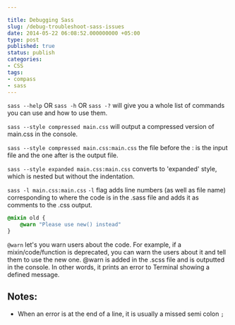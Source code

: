 ```yaml
---

title: Debugging Sass
slug: /debug-troubleshoot-sass-issues
date: 2014-05-22 06:08:52.000000000 +05:00
type: post
published: true
status: publish
categories:
- CSS
tags:
- compass
- sass
---
```


`sass --help` OR `sass -h` OR `sass -?`
will give you a whole list of commands you can use and how to use them.

`sass --style compressed main.css`
will output a compressed version of main.css in the console.


`sass --style compressed main.css:main.css`
the file before the : is the input file and the one after is the output file.

`sass --style expanded main.css:main.css`
converts to 'expanded' style, which is nested but without the indentation.

`sass -l main.css:main.css`
`-l` flag adds line numbers (as well as file name) corresponding to where the code is in the .sass file and adds it as comments to the .css output.

 
```sass
@mixin old {
    @warn "Please use new() instead"
}
```

`@warn` let's you warn users about the code. For example, if a mixin/code/function is deprecated, you can warn the users about it and tell them to use the new one. @warn is added in the .scss file and is outputted in the console. In other words, it prints an error to Terminal showing a defined message.

Notes:
---
- When an error is at the end of a line, it is usually a missed semi colon `;`
